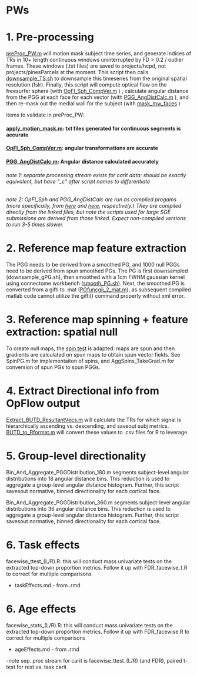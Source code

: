 # PWs

# 1. Pre-processing
[preProc_PW.m](https://github.com/PennLINC/PWs/blob/main/scripts/preProc_PW.m) will motion mask subject time series, and generate indices of TRs in 10+ length continuous windows uninterrupted by FD > 0.2 / outlier frames. These windows (.txt files) are saved to projects/hcpd, not projects/pinesParcels at the moment. This script then calls [downsample_TS.sh](https://github.com/PennLINC/PWs/blob/main/scripts/downsample_TS.sh) to downsample this timeseries from the original spatial resolution (fslr). Finally, this script will compute optical flow on the freesurfer sphere (with [OpFl_Sph_CompVer.m](https://github.com/PennLINC/PWs/blob/main/scripts/OpFl_Sph_CompVer.m) ) , calculate angular distance from the PGG at each face for each vector (with [PGG_AngDistCalc.m](https://github.com/PennLINC/PWs/blob/main/scripts/PGG_AngDistCalc.m) ), and then re-mask out the medial wall for the subject (with [mask_mw_faces](https://github.com/PennLINC/PWs/blob/main/scripts/mask_mw_faces.m) )

items to validate in preProc_PW:

#### [apply_motion_mask.m](https://github.com/PennLINC/PWs/blob/main/scripts/apply_motion_mask.m): txt files generated for continuous segments is accurate

#### [OpFl_Sph_CompVer.m](https://github.com/PennLINC/PWs/blob/main/scripts/OpFl_Sph_CompVer.m): angular transformations are accurate

#### [PGG_AngDistCalc.m](https://github.com/PennLINC/PWs/blob/main/scripts/PGG_AngDistCalc.m): Angular distance calculated accurately

###### note 1: separate processing stream exists for carit data: should be exactly equivalent, but have "\_c\" after script names to differentiate
###### note 2: OpFl_Sph and PGG_AngDistCalc are run as compiled progams (more specifically, from [here](https://github.com/PennLINC/PWs/blob/main/scripts/run_OpFl_Sph_CompVer.sh) and [here](https://github.com/PennLINC/PWs/blob/main/scripts/run_PGG_AngDistCalc_CompVer.sh), respectively.) They are compiled directly from the linked files, but note the scripts used for large SGE submissions are derived from those linked. Expect non-compiled versions to run 3-5 times slower.
 
# 2. Reference map feature extraction
The PGG needs to be derived from a smoothed PG, and 1000 null PGGs need to be derived from spun smoothed PGs. The PG is first downsampled (downsample_gPG.sh), then smoothed with a 1cm FWHM gaussian kernel using connectome workbench ([smooth_PG.sh](https://github.com/PennLINC/PWs/blob/main/scripts/smooth_PG.sh)). Next, the smoothed PG is converted from a gifti to .mat ([PGfuncgii_2_mat.m]()), as subsequent compiled matlab code cannot utilize the gifti() command properly without xml error.

# 3. Reference map spinning + feature extraction: spatial null
To create null maps, the [spin test](https://github.com/spin-test/spin-test) is adapted: maps are spun and then gradients are calculated on spun maps to obtain spun vector fields. See SpinPG.m for implementaiton of spins, and AggSpins_TakeGrad.m for conversion of spun PGs to spun PGGs.

# 4. Extract Directional info from OpFlow output
[Extract_BUTD_ResultantVecs.m](https://github.com/PennLINC/PWs/blob/main/scripts/Extract_BUTD_ResultantVecs.m) will calculate the TRs for which signal is hierarchically ascending vs. descending, and saveout subj metrics. [BUTD_to_Rformat.m](https://github.com/PennLINC/PWs/blob/main/scripts/BUTD_to_Rformat.m) will convert these values to .csv files for R to leverage.

# 5. Group-level directionality

Bin_And_Aggregate_PGGDistribution_180.m segments subject-level angular distributions into 18 angular distance bins. This reduction is used to aggregate a group-level angular distance histogram. Further, this script savesout normative, binned directionality for each cortical face.

Bin_And_Aggregate_PGGDistribution_360.m segments subject-level angular distributions into 36 angular distance bins. This reduction is used to aggregate a group-level angular distance histogram. Further, this script savesout normative, binned directionality for each cortical face.

# 6. Task effects

facewise_ttest_(L/R).R: this will conduct mass univariate tests on the extracted top-down proportion metrics. Follow it up with FDR_facewise_t.R to correct for multiple comparisons

- taskEffects.md - from .rmd

# 6. Age effects

facewise_stats_(L/R).R: this will conduct mass univariate tests on the extracted top-down proportion metrics. Follow it up with FDR_facewise.R to correct for multiple comparisons
 
- ageEffects.md - from .rmd

-note sep. proc stream for carit is facewise_ttest_(L/R) (and FDR), paired t-test for rest vs. task carit
















